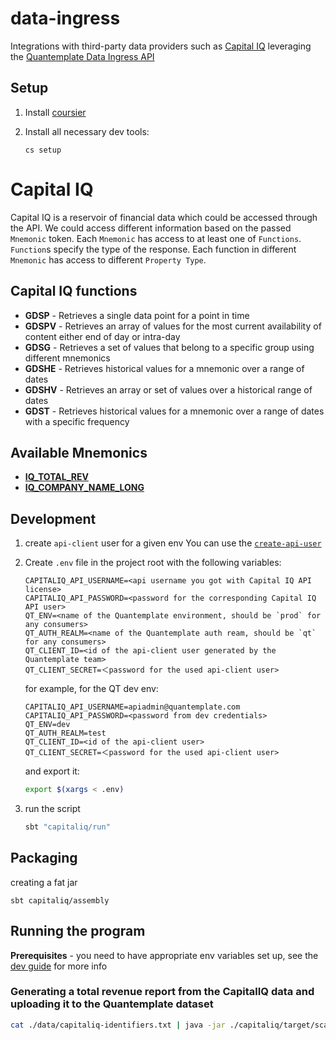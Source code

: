 # data-ingress

Integrations with third-party data providers such as [Capital IQ](https://www.capitaliq.com) leveraging the [Quantemplate Data Ingress API](https://quantemplate.readme.io/docs/getting-started#-data-ingress)

## Setup

1. Install [coursier](https://get-coursier.io/docs/cli-installation)


2. Install all necessary dev tools:
    ```
    cs setup
    ```


# Capital IQ

Capital IQ is a reservoir of financial data which could be accessed through the API.
We could access different information based on the passed `Mnemonic` token.
Each `Mnemonic` has access to at least one of `Functions`. `Function`s specify the type of the response. Each function in different `Mnemonic` has access to different `Property Type`.

## Capital IQ functions

- **GDSP** - Retrieves a single data point for a point in time
- **GDSPV** - Retrieves an array of values for the most current availability of content either end of day or intra-day
- **GDSG** - Retrieves a set of values that belong to a specific group using different mnemonics
- **GDSHE** - Retrieves historical values for a mnemonic over a range of dates
- **GDSHV** - Retrieves an array or set of values over a historical range of dates
- **GDST** - Retrieves historical values for a mnemonic over a range of dates with a specific frequency

## Available Mnemonics
- [**IQ_TOTAL_REV**](https://support.standardandpoors.com/gds/index.php?option=com_content&view=article&id=545671:total-revenues&catid=12468&Itemid=301)
- [**IQ_COMPANY_NAME_LONG**](https://support.standardandpoors.com/gds/index.php?option=com_content&view=article&id=554261:iq-company-name-long&catid=12646&Itemid=301)


## Development

1. create `api-client` user for a given env
    You can use the [`create-api-user`](https://github.com/QuanTemplate/scripts/tree/master/create-api-user)

2. Create `.env` file in the project root with the following variables:

    ```
    CAPITALIQ_API_USERNAME=<api username you got with Capital IQ API license>
    CAPITALIQ_API_PASSWORD=<password for the corresponding Capital IQ API user>
    QT_ENV=<name of the Quantemplate environment, should be `prod` for any consumers>
    QT_AUTH_REALM=<name of the Quantemplate auth ream, should be `qt` for any consumers>
    QT_CLIENT_ID=<id of the api-client user generated by the Quantemplate team>
    QT_CLIENT_SECRET=＜password for the used api-client user>
    ```

    for example, for the QT dev env:
    ```
    CAPITALIQ_API_USERNAME=apiadmin@quantemplate.com
    CAPITALIQ_API_PASSWORD=<password from dev credentials>
    QT_ENV=dev
    QT_AUTH_REALM=test
    QT_CLIENT_ID=<id of the api-client user>
    QT_CLIENT_SECRET=＜password for the used api-client user>
    ```

    and export it:

    ```sh
    export $(xargs < .env)
    ```

3. run the script

    ```sh
    sbt "capitaliq/run"
    ```

## Packaging

creating a fat jar
```
sbt capitaliq/assembly
```

## Running the program

**Prerequisites** - you need to have appropriate env variables set up, see the [dev guide](#development) for more info


### Generating a total revenue report from the CapitalIQ data and uploading it to the Quantemplate dataset

```sh
cat ./data/capitaliq-identifiers.txt | java -jar ./capitaliq/target/scala-3.0.0-RC1/capitaliq-assembly-1.0.jar generateRevenueReport --orgId c-my-small-insuranc-ltdzfd --datasetId d-e4tf3yyxerabcvicidv5oyey --currency USD --from 1988-12-31 --to 2018-12-31
```

